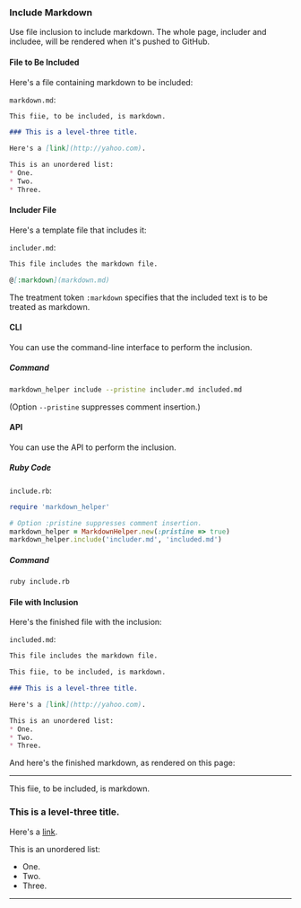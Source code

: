 ### Include Markdown

Use file inclusion to include markdown.  The whole page, includer and includee, will be rendered when it's pushed to GitHub.

#### File to Be Included

Here's a file containing markdown to be included:

```markdown.md```:
```markdown
This fiie, to be included, is markdown.

### This is a level-three title.

Here's a [link](http://yahoo.com).

This is an unordered list:
* One.
* Two.
* Three.
```

#### Includer File

Here's a template file that includes it:

```includer.md```:
```markdown
This file includes the markdown file.

@[:markdown](markdown.md)
```

The treatment token ```:markdown``` specifies that the included text is to be treated as markdown.

#### CLI

You can use the command-line interface to perform the inclusion.

##### Command

```sh
markdown_helper include --pristine includer.md included.md
```

(Option ```--pristine``` suppresses comment insertion.)

#### API

You can use the API to perform the inclusion.

##### Ruby Code

```include.rb```:
```ruby
require 'markdown_helper'

# Option :pristine suppresses comment insertion.
markdown_helper = MarkdownHelper.new(:pristine => true)
markdown_helper.include('includer.md', 'included.md')
```

##### Command

```sh
ruby include.rb
```

#### File with Inclusion

Here's the finished file with the inclusion:

```included.md```:
```markdown
This file includes the markdown file.

This fiie, to be included, is markdown.

### This is a level-three title.

Here's a [link](http://yahoo.com).

This is an unordered list:
* One.
* Two.
* Three.
```

And here's the finished markdown, as rendered on this page:

---

This fiie, to be included, is markdown.

### This is a level-three title.

Here's a [link](http://yahoo.com).

This is an unordered list:
* One.
* Two.
* Three.

---
